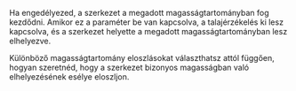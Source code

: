 Ha engedélyezed, a szerkezet a megadott magasságtartományban fog kezdődni. Amikor ez a paraméter be van kapcsolva, a talajérzékelés ki lesz kapcsolva, és a szerkezet helyette a megadott magasságtartományban lesz elhelyezve.

Különböző magasságtartomány eloszlásokat választhatsz attól függően, hogyan szeretnéd, hogy a szerkezet bizonyos magasságban való elhelyezésének esélye eloszljon.